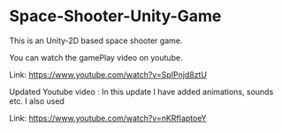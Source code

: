 # Space-Shooter-Unity-Game
This is an Unity-2D based space shooter game.

You can watch the gamePlay video on youtube.

Link: https://www.youtube.com/watch?v=SpIPnjd8ztU

Updated Youtube video : In this update I have added animations, sounds etc. I  also used 

Link: https://www.youtube.com/watch?v=nKRfIaptoeY
